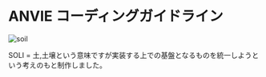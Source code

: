 # ANVIE コーディングガイドライン

![soil](https://anviedemo.s3-ap-northeast-1.amazonaws.com/logo.png "anvie_soil")

SOLI = 土,土壌という意味ですが実装する上での基盤となるものを統一しようという考えのもと制作しました。
